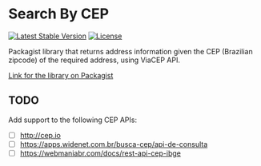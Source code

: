 # Search By CEP
[![Latest Stable Version](https://poser.pugx.org/gustavoalvesdev/search-by-cep/v)](//packagist.org/packages/gustavoalvesdev/search-by-cep)
[![License](https://poser.pugx.org/gustavoalvesdev/search-by-cep/license)](//packagist.org/packages/gustavoalvesdev/search-by-cep)

Packagist library that returns address information given the CEP (Brazilian zipcode) of the required address, using ViaCEP API.

[Link for the library on Packagist](https://packagist.org/packages/gustavoalvesdev/search-by-cep)

## TODO
Add support to the following CEP APIs:
  - [ ] http://cep.io
  - [ ] https://apps.widenet.com.br/busca-cep/api-de-consulta
  - [ ] https://webmaniabr.com/docs/rest-api-cep-ibge
